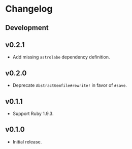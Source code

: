 # Changelog

## Development

## v0.2.1

* Add missing `astrolabe` dependency definition.

## v0.2.0

* Deprecate `AbstractGemfile#rewrite!` in favor of `#save`.

## v0.1.1

* Support Ruby 1.9.3.

## v0.1.0

* Initial release.
